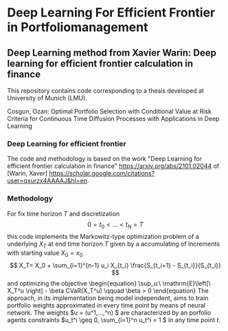 # Deep Learning For Efficient Frontier in Portfoliomanagement
## Deep Learning method from Xavier Warin: Deep learning for efficient frontier calculation in finance

This repository contains code corresponding to a thesis developed at University of Munich (LMU).

Cosgun, Ozan:
Optimal Portfolio Selection with Conditional Value at Risk Criteria for Continuous Time Diffusion Processes with Applications in Deep Learning

### Deep Learning for efficient frontier
The code and methodology is based on the work "Deep Learning for efficient frontier calculation in finance" https://arxiv.org/abs/2101.02044 of [Warin, Xaver] https://scholar.google.com/citations?user=qxurzx4AAAAJ&hl=en.

### Methodology
For fix time horizon $T$ and discretization $$0 = t_0<...<t_N = T$$ this code implements the Markowitz-type optimization problem of a underlying 
$X_T$ at end time horizon $T$ given by a accumulating of increments with starting value $X_0=x_0$ 
$$
X_T= X_0 + \sum_{i=1}^{n-1} u_i X_{t_i} \frac{S_{t_i+1} - S_{t_i}}{S_{t_i}}
$$
and optimizing the objective
\begin{equation}
 \sup_u:\ \mathrm{E}\left[\ 
    X_T^u \right]  - \beta CVaR(X_T^u)  \qquad \beta > 0 
\end{equation}
The approach, in its implementation being model independent, aims to train portfolio weights approximated in every time point by means of neural network. 
The weights $u = (u^1,...,^n) $ are characterized by an porfolio agents constraints $u_t^i \geq 0, \sum_{i=1}^n u_t^i = 1 $ in any time point $t$.



